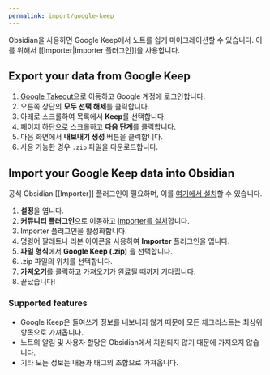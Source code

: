 ```yaml
---
permalink: import/google-keep
---
```

Obsidian을 사용하면 Google Keep에서 노트를 쉽게 마이그레이션할 수 있습니다. 이를 위해서 [[Importer|Importer 플러그인]]을 사용합니다.

## Export your data from Google Keep

1. [Google Takeout](https://takeout.google.com/settings/takeout)으로 이동하고 Google 계정에 로그인합니다.
2. 오른쪽 상단의 **모두 선택 해제**를 클릭합니다.
3. 아래로 스크롤하여 목록에서 **Keep**를 선택합니다.
4. 페이지 하단으로 스크롤하고 **다음 단계**를 클릭합니다.
5. 다음 화면에서 **내보내기 생성** 버튼을 클릭합니다.
6. 사용 가능한 경우 `.zip` 파일을 다운로드합니다.

## Import your Google Keep data into Obsidian

공식 Obsidian [[Importer]] 플러그인이 필요하며, 이를 [여기에서 설치](obsidian://show-plugin?id=obsidian-importer)할 수 있습니다.

1. **설정**을 엽니다.
2. **커뮤니티 플러그인**으로 이동하고 [Importer를 설치](obsidian://show-plugin?id=obsidian-importer)합니다.
3. Importer 플러그인을 활성화합니다.
4. 명령어 팔레트나 리본 아이콘을 사용하여 **Importer** 플러그인을 엽니다.
5. **파일 형식**에서 **Google Keep (.zip)** 을 선택합니다.
6. .zip 파일의 위치를 선택합니다.
7. **가져오기**를 클릭하고 가져오기가 완료될 때까지 기다립니다.
8. 끝났습니다!

### Supported features

- Google Keep은 들여쓰기 정보를 내보내지 않기 때문에 모든 체크리스트는 최상위 항목으로 가져옵니다.
- 노트의 알림 및 사용자 할당은 Obsidian에서 지원되지 않기 때문에 가져오지 않습니다.
- 기타 모든 정보는 내용과 태그의 조합으로 가져옵니다.
